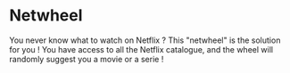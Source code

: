 # Netwheel
You never know what to watch on Netflix ? This "netwheel" is the solution for you ! You have access to all the Netflix catalogue, and the wheel will randomly suggest you a movie or a serie !
